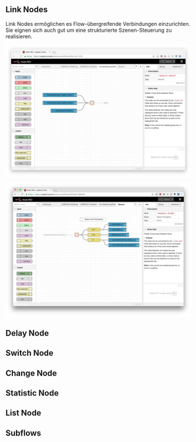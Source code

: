 ## Link Nodes

Link Nodes ermöglichen es Flow-übergreifende Verbindungen einzurichten. Sie eignen sich auch gut um eine strukturierte Szenen-Steuerung zu realisieren. 

![](images/link-1.png)

![](images/link-2.png)

## Delay Node

## Switch Node

## Change Node

## Statistic Node

## List Node

## Subflows